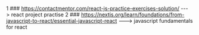 1 ### https://contactmentor.com/react-js-practice-exercises-solution/            ---> react project practise
2 ### https://nextjs.org/learn/foundations/from-javascript-to-react/essential-javascript-react        ---> javascript fundamentals for react
